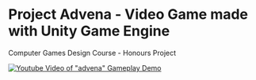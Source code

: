 # Project Advena - Video Game made with Unity Game Engine
Computer Games Design Course - Honours Project

[![Youtube Video of "advena" Gameplay Demo](https://img.youtube.com/vi/Q5c9rOg4iYs/0.jpg)](https://www.youtube.com/watch?v=Q5c9rOg4iYs)
